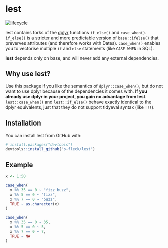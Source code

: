 # lest

[![lifecycle](https://img.shields.io/badge/lifecycle-stable-brightgreen.svg)](https://www.tidyverse.org/lifecycle/#stable)

lest contains forks of the
[dplyr](https://cran.r-project.org/web/packages/dplyr/index.html) functions
`if_else()` and `case_when()`. `if_else()` is a stricter and more predictable
version of `base::ifelse()` that preverves attributes (and therefore works with
Dates). `case_when()` enables you to vectorise multiple `if` and `else` 
statements (like `CASE WHEN` in SQL). 

**lest** depends only on base, and will never add any external dependencies.



Why use lest?
----------------------------------

Use this package if you like the semantics of `dplyr::case_when()`, but do not 
want to use dplyr because of the dependencies it comes with. 
**If you already use dplyr in your project, you gain no advantage from lest**. 
`lest::case_when()` and `lest::if_else()` behave exactly identical to 
the dplyr equivalents, just that they do not support tidyeval syntax 
(like `!!!`).



Installation
------------

You can install lest from GitHub with:

``` r
# install.packages("devtools")
devtools::install_github("s-fleck/lest")
```


Example
-------

``` r
x <- 1:50

case_when(
  x %% 35 == 0 ~ "fizz buzz",
  x %% 5 == 0 ~ "fizz",
  x %% 7 == 0 ~ "buzz",
  TRUE ~ as.character(x)
)

case_when(
  x %% 35 == 0 ~ 35,
  x %% 5 == 0 ~ 5,
  x %% 7 == 0 ~ 7,
  TRUE ~ NA
)

```
